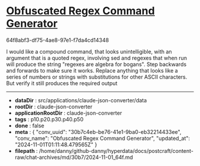 # [Obfuscated Regex Command Generator](https://claude.ai/chat/30b7c4eb-be76-41e1-9ba0-eb32214433ee)

64f8abf3-df75-4ae8-97e1-f7da4cd14348

I would like a compound command, that looks unintelligible, with an argument that is a quoted regex,  involving sed and regexes that when run will produce the string "regexes are algebra for bogans". Step backwards and forwards to make sure it works. Replace anything that looks like a series of numbers or strings with substitutions for other ASCII characters. But verify it still produces the required output

---

* **dataDir** : src/applications/claude-json-converter/data
* **rootDir** : claude-json-converter
* **applicationRootDir** : claude-json-converter
* **tags** : p10.p20.p30.p40.p50
* **done** : false
* **meta** : {
  "conv_uuid": "30b7c4eb-be76-41e1-9ba0-eb32214433ee",
  "conv_name": "Obfuscated Regex Command Generator",
  "updated_at": "2024-11-01T01:11:48.479565Z"
}
* **filepath** : /home/danny/github-danny/hyperdata/docs/postcraft/content-raw/chat-archives/md/30b7/2024-11-01_64f.md